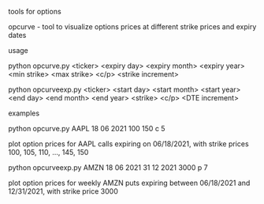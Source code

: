 tools for options

opcurve - tool to visualize options prices at different strike prices and expiry dates

usage

python opcurve.py \<ticker\> \<expiry day\> \<expiry month\> \<expiry year\> \<min strike\> \<max strike\> \<c/p\> \<strike increment\>

python opcurveexp.py \<ticker\> \<start day\> \<start month\> \<start year\> \<end day\> \<end month\> \<end year\> \<strike\> \<c/p\> \<DTE increment\>

examples

python opcurve.py AAPL 18 06 2021 100 150 c 5

plot option prices for AAPL calls expiring on 06/18/2021, with strike prices 100, 105, 110, ..., 145, 150

python opcurveexp.py AMZN 18 06 2021 31 12 2021 3000 p 7

plot option prices for weekly AMZN puts expiring between 06/18/2021 and 12/31/2021, with strike price 3000
